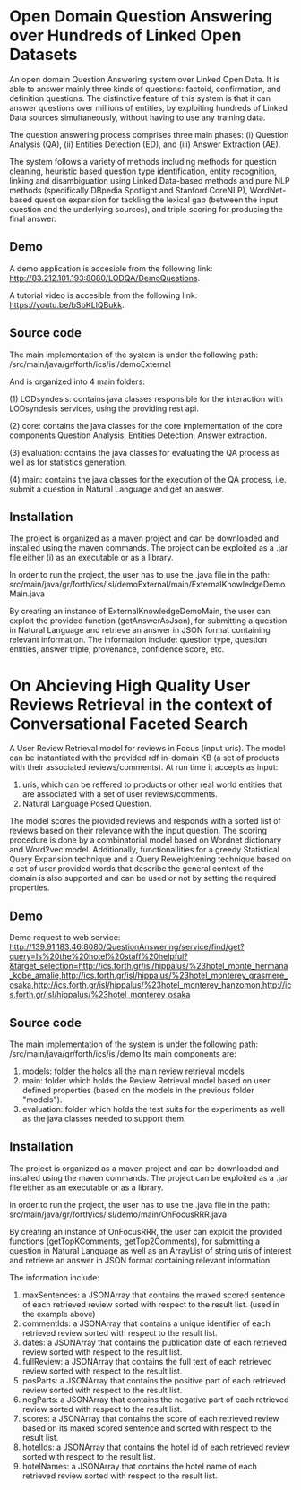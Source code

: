 # Open Domain Question Answering over Hundreds of Linked Open Datasets

An open domain Question Answering system over Linked Open Data. 
It is able to answer mainly three kinds of questions: factoid, confirmation, and definition questions. 
The distinctive feature of this system is that it can answer questions over millions of entities, by exploiting 
hundreds of Linked Data sources simultaneously, without having to use any training data.
	
The question answering process comprises three main phases: (i) Question Analysis (QA), (ii) Entities Detection (ED), 
and (iii) Answer Extraction (AE).

The system follows a variety of methods including methods for question cleaning, heuristic based question type identification,
 entity recognition, linking and disambiguation using Linked Data-based methods and pure NLP methods (specifically DBpedia Spotlight
and Stanford CoreNLP), WordNet-based question expansion for tackling the lexical gap (between the input question and the underlying sources),
 and triple scoring for producing the final answer.	

## Demo

A demo application is accesible from the following link: http://83.212.101.193:8080/LODQA/DemoQuestions.

A tutorial video is accesible from the following link: https://youtu.be/bSbKLlQBukk.

 
## Source code

The main implementation of the system is under the following path: /src/main/java/gr/forth/ics/isl/demoExternal

And is organized into 4 main folders: 

(1) LODsyndesis: contains java classes responsible for the interaction with LODsyndesis services, using the providing rest api.

(2) core: contains the java classes for the core implementation of the core components Question Analysis, Entities Detection, Answer extraction.

(3)	evaluation: contains the java classes for evaluating the QA process as well as for statistics generation.

(4) main: contains the java classes for the execution of the QA process, i.e. submit a question in Natural Language and get an answer.

## Installation

The project is organized as a maven project and can be downloaded and installed using the maven commands.
The project can be exploited as a .jar file either (i) as an executable or as a library. 

In order to run the project, the user has to use the .java file in the path:
src/main/java/gr/forth/ics/isl/demoExternal/main/ExternalKnowledgeDemoMain.java

By creating an instance of ExternalKnowledgeDemoMain, the user can exploit the provided function (getAnswerAsJson),
for submitting a question in Natural Language and retrieve an answer in JSON format containing relevant information.
The information include: question type, question entities, answer triple, provenance, confidence score, etc.
 

# On Ahcieving High Quality User Reviews Retrieval in the context of Conversational Faceted Search
A User Review Retrieval model for reviews in Focus (input uris).
The model can be instantiated with the provided rdf in-domain KB (a set of products with their associated reviews/comments).
At run time it accepts as input: 
 1) uris, which can be reffered to products or other real world entities that are associated with a set of user reviews/comments.
 2) Natural Language Posed Question.

The model scores the provided reviews and responds with a sorted list of reviews based on their relevance with the input question.
The scoring procedure is done by a combinatorial model based on Wordnet dictionary and Word2vec model. Additionally, functionallities for
a greedy Statistical Query Expansion technique and a Query Reweightening technique based on a set of user provided words that describe the general context of the domain is also supported and can be used or not by setting the required properties.  

## Demo
Demo request to web service:
http://139.91.183.46:8080/QuestionAnswering/service/find/get?query=Is%20the%20hotel%20staff%20helpful?&target_selection=http://ics.forth.gr/isl/hippalus/%23hotel_monte_hermana_kobe_amalie,http://ics.forth.gr/isl/hippalus/%23hotel_monterey_grasmere_osaka,http://ics.forth.gr/isl/hippalus/%23hotel_monterey_hanzomon,http://ics.forth.gr/isl/hippalus/%23hotel_monterey_osaka

## Source code
The main implementation of the system is under the following path: /src/main/java/gr/forth/ics/isl/demo
Its main components are:
 1) models: folder the holds all the main review retrieval models
 2) main: folder which holds the Review Retrieval model based on user defined properties (based on the models in the previous folder "models").
 3) evaluation: folder which holds the test suits for the experiments as well as the java classes needed to support them.
 
## Installation
The project is organized as a maven project and can be downloaded and installed using the maven commands.
The project can be exploited as a .jar file either as an executable or as a library. 

In order to run the project, the user has to use the .java file in the path:
src/main/java/gr/forth/ics/isl/demo/main/OnFocusRRR.java

By creating an instance of OnFocusRRR, the user can exploit the provided functions (getTopKComments, getTop2Comments),
for submitting a question in Natural Language as well as an ArrayList of string uris of interest and retrieve an answer in JSON format containing relevant information.

The information include:
 1) maxSentences: a JSONArray that contains the maxed scored sentence of each retrieved review sorted with respect to the result list. (used in the example above)
 2) commentIds: a JSONArray that contains  a unique identifier of each retrieved review sorted with respect to the result list.
 3) dates: a JSONArray that contains the publication date of each retrieved review sorted with respect to the result list.
 4) fullReview: a JSONArray that contains the full text of each retrieved review sorted with respect to the result list.
 5) posParts: a JSONArray that contains the positive part of each retrieved review sorted with respect to the result list.
 6) negParts: a JSONArray that contains the negative part  of each retrieved review sorted with respect to the result list.
 7) scores: a JSONArray that contains the score of each retrieved review based on its maxed scored sentence and sorted with respect to the result list.
 8) hotelIds: a JSONArray that contains the hotel id of each retrieved review sorted with respect to the result list.
 9) hotelNames: a JSONArray that contains the hotel name of each retrieved review sorted with respect to the result list.

 

